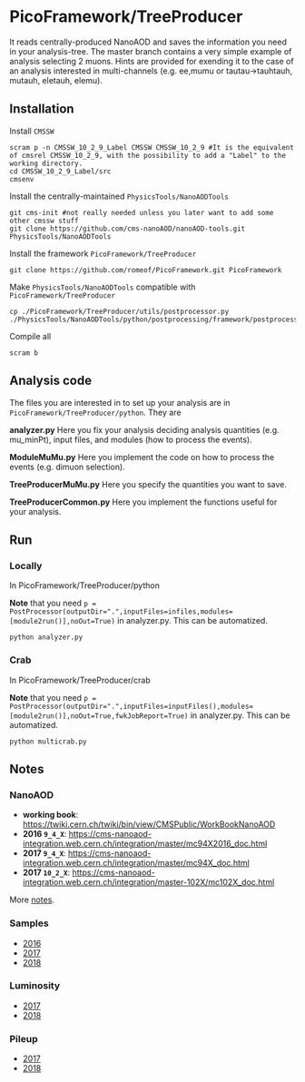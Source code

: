 # PicoFramework/TreeProducer
It reads centrally-produced NanoAOD and saves the information you need in your analysis-tree.
The master branch contains a very simple example of analysis selecting 2 muons. 
Hints are provided for exending it to the case of an analysis interested in multi-channels (e.g. ee,mumu or tautau->tauhtauh, mutauh, eletauh, elemu).

## Installation
Install `CMSSW`
```
scram p -n CMSSW_10_2_9_Label CMSSW CMSSW_10_2_9 #It is the equivalent of cmsrel CMSSW_10_2_9, with the possibility to add a "Label" to the working directory.
cd CMSSW_10_2_9_Label/src
cmsenv
```

Install the centrally-maintained `PhysicsTools/NanoAODTools`
```
git cms-init #not really needed unless you later want to add some other cmssw stuff
git clone https://github.com/cms-nanoAOD/nanoAOD-tools.git PhysicsTools/NanoAODTools
```

Install the framework `PicoFramework/TreeProducer`
```
git clone https://github.com/romeof/PicoFramework.git PicoFramework
```

Make `PhysicsTools/NanoAODTools` compatible with `PicoFramework/TreeProducer`
```
cp ./PicoFramework/TreeProducer/utils/postprocessor.py ./PhysicsTools/NanoAODTools/python/postprocessing/framework/postprocessor.py
```

Compile all
```
scram b 
```

## Analysis code
The files you are interested in to set up your analysis are in `PicoFramework/TreeProducer/python`. They are

**analyzer.py**
Here you fix your analysis deciding analysis quantities (e.g. mu_minPt), input files, and modules (how to process the events). 

**ModuleMuMu.py**
Here you implement the code on how to process the events (e.g. dimuon selection).

**TreeProducerMuMu.py**
Here you specify the quantities you want to save.

**TreeProducerCommon.py**
Here you implement the functions useful for your analysis.

## Run

### Locally
In PicoFramework/TreeProducer/python

**Note** that you need `p = PostProcessor(outputDir=".",inputFiles=infiles,modules=[module2run()],noOut=True)` in analyzer.py. This can be automatized.
```
python analyzer.py
```

### Crab
In PicoFramework/TreeProducer/crab

**Note** that you need `p = PostProcessor(outputDir=".",inputFiles=inputFiles(),modules=[module2run()],noOut=True,fwkJobReport=True)` in analyzer.py. This can be automatized.
```
python multicrab.py
```


## Notes

### NanoAOD

* **working book**: https://twiki.cern.ch/twiki/bin/view/CMSPublic/WorkBookNanoAOD
* **2016 `9_4_X`**: https://cms-nanoaod-integration.web.cern.ch/integration/master/mc94X2016_doc.html
* **2017 `9_4_X`**: https://cms-nanoaod-integration.web.cern.ch/integration/master/mc94X_doc.html
* **2017 `10_2_X`**: https://cms-nanoaod-integration.web.cern.ch/integration/master-102X/mc102X_doc.html

More [notes](https://www.evernote.com/l/Ac8PKYGpaJxJArj4eng5ed95_wvpzwSNTgc).

### Samples

* [2016](https://www.evernote.com/l/Ac9nVeF2tcdJI7R-is1KPT2Ukv7A260zNX0)
* [2017](https://www.evernote.com/l/Ac8WfL3Mzx1MrKdm1LfIOl-F-j7NeScPKxs)
* [2018](https://www.evernote.com/l/Ac9yyi7wtg9LaYgxOIz11jFyzLV0ztkemtE)

### Luminosity

* [2017](https://ineuteli.web.cern.ch/ineuteli/lumi/2017/)
* [2018](https://ineuteli.web.cern.ch/ineuteli/lumi/2018/)

### Pileup 

* [2017](https://ineuteli.web.cern.ch/ineuteli/pileup/2017/)
* [2018](https://ineuteli.web.cern.ch/ineuteli/pileup/2018/)
